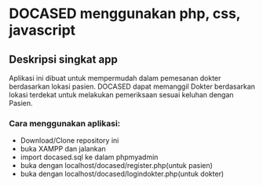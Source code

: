 # DOCASED menggunakan php, css, javascript

## Deskripsi singkat app
Aplikasi ini dibuat untuk mempermudah dalam pemesanan dokter berdasarkan lokasi pasien. DOCASED dapat memanggil Dokter berdasarkan lokasi terdekat untuk melakukan pemeriksaan sesuai keluhan dengan Pasien.

### Cara menggunakan aplikasi:
- Download/Clone repository ini
- buka XAMPP dan jalankan
- import docased.sql ke dalam phpmyadmin
- buka dengan localhost/docased/register.php(untuk pasien)
- buka dengan localhost/docased/logindokter.php(untuk dokter)
